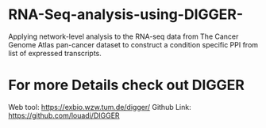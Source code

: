 # RNA-Seq-analysis-using-DIGGER-

Applying network-level analysis to the RNA-seq data from The Cancer Genome Atlas pan-cancer dataset to construct a condition specific PPI from list of expressed transcripts.


# For more Details check out DIGGER 
Web tool: https://exbio.wzw.tum.de/digger/
Github Link: https://github.com/louadi/DIGGER
